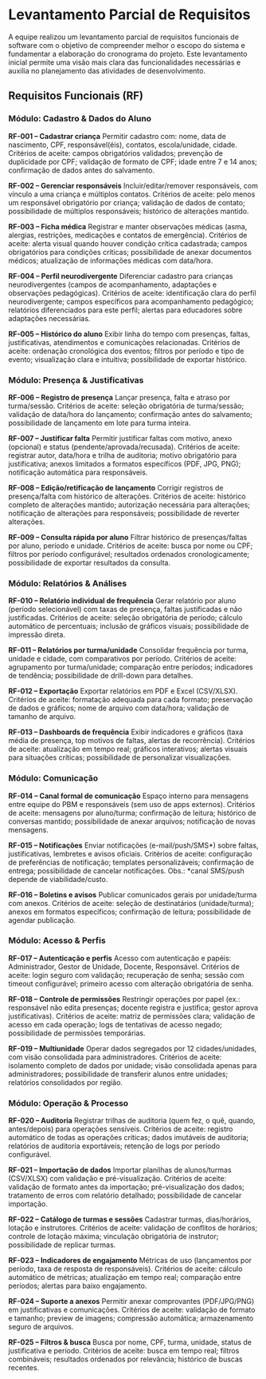 # Levantamento Parcial de Requisitos

A equipe realizou um levantamento parcial de requisitos funcionais de software com o objetivo de compreender melhor o escopo do sistema e fundamentar a elaboração do cronograma do projeto. Este levantamento inicial permite uma visão mais clara das funcionalidades necessárias e auxilia no planejamento das atividades de desenvolvimento.

## Requisitos Funcionais (RF)

### Módulo: Cadastro & Dados do Aluno

**RF-001 – Cadastrar criança**
Permitir cadastro com: nome, data de nascimento, CPF, responsável(éis), contatos, escola/unidade, cidade.
Critérios de aceite: campos obrigatórios validados; prevenção de duplicidade por CPF; validação de formato de CPF; idade entre 7 e 14 anos; confirmação de dados antes do salvamento.

**RF-002 – Gerenciar responsáveis**
Incluir/editar/remover responsáveis, com vínculo a uma criança e múltiplos contatos.
Critérios de aceite: pelo menos um responsável obrigatório por criança; validação de dados de contato; possibilidade de múltiplos responsáveis; histórico de alterações mantido.

**RF-003 – Ficha médica**
Registrar e manter observações médicas (asma, alergias, restrições, medicações e contatos de emergência).
Critérios de aceite: alerta visual quando houver condição crítica cadastrada; campos obrigatórios para condições críticas; possibilidade de anexar documentos médicos; atualização de informações médicas com data/hora.

**RF-004 – Perfil neurodivergente**
Diferenciar cadastro para crianças neurodivergentes (campos de acompanhamento, adaptações e observações pedagógicas).
Critérios de aceite: identificação clara do perfil neurodivergente; campos específicos para acompanhamento pedagógico; relatórios diferenciados para este perfil; alertas para educadores sobre adaptações necessárias.

**RF-005 – Histórico do aluno**
Exibir linha do tempo com presenças, faltas, justificativas, atendimentos e comunicações relacionadas.
Critérios de aceite: ordenação cronológica dos eventos; filtros por período e tipo de evento; visualização clara e intuitiva; possibilidade de exportar histórico.

### Módulo: Presença & Justificativas

**RF-006 – Registro de presença**
Lançar presença, falta e atraso por turma/sessão.
Critérios de aceite: seleção obrigatória de turma/sessão; validação de data/hora do lançamento; confirmação antes do salvamento; possibilidade de lançamento em lote para turma inteira.

**RF-007 – Justificar falta**
Permitir justificar faltas com motivo, anexo (opcional) e status (pendente/aprovada/recusada).
Critérios de aceite: registrar autor, data/hora e trilha de auditoria; motivo obrigatório para justificativa; anexos limitados a formatos específicos (PDF, JPG, PNG); notificação automática para responsáveis.

**RF-008 – Edição/retificação de lançamento**
Corrigir registros de presença/falta com histórico de alterações.
Critérios de aceite: histórico completo de alterações mantido; autorização necessária para alterações; notificação de alterações para responsáveis; possibilidade de reverter alterações.

**RF-009 – Consulta rápida por aluno**
Filtrar histórico de presenças/faltas por aluno, período e unidade.
Critérios de aceite: busca por nome ou CPF; filtros por período configurável; resultados ordenados cronologicamente; possibilidade de exportar resultados da consulta.

### Módulo: Relatórios & Análises

**RF-010 – Relatório individual de frequência**
Gerar relatório por aluno (período selecionável) com taxas de presença, faltas justificadas e não justificadas.
Critérios de aceite: seleção obrigatória de período; cálculo automático de percentuais; inclusão de gráficos visuais; possibilidade de impressão direta.

**RF-011 – Relatórios por turma/unidade**
Consolidar frequência por turma, unidade e cidade, com comparativos por período.
Critérios de aceite: agrupamento por turma/unidade; comparação entre períodos; indicadores de tendência; possibilidade de drill-down para detalhes.

**RF-012 – Exportação**
Exportar relatórios em PDF e Excel (CSV/XLSX).
Critérios de aceite: formatação adequada para cada formato; preservação de dados e gráficos; nome de arquivo com data/hora; validação de tamanho de arquivo.

**RF-013 – Dashboards de frequência**
Exibir indicadores e gráficos (taxa média de presença, top motivos de faltas, alertas de recorrência).
Critérios de aceite: atualização em tempo real; gráficos interativos; alertas visuais para situações críticas; possibilidade de personalizar visualizações.

### Módulo: Comunicação

**RF-014 – Canal formal de comunicação**
Espaço interno para mensagens entre equipe do PBM e responsáveis (sem uso de apps externos).
Critérios de aceite: mensagens por aluno/turma; confirmação de leitura; histórico de conversas mantido; possibilidade de anexar arquivos; notificação de novas mensagens.

**RF-015 – Notificações**
Enviar notificações (e-mail/push/SMS*) sobre faltas, justificativas, lembretes e avisos oficiais.
Critérios de aceite: configuração de preferências de notificação; templates personalizáveis; confirmação de entrega; possibilidade de cancelar notificações.
Obs.: *canal SMS/push depende de viabilidade/custo.

**RF-016 – Boletins e avisos**
Publicar comunicados gerais por unidade/turma com anexos.
Critérios de aceite: seleção de destinatários (unidade/turma); anexos em formatos específicos; confirmação de leitura; possibilidade de agendar publicação.

### Módulo: Acesso & Perfis

**RF-017 – Autenticação e perfis**
Acesso com autenticação e papéis: Administrador, Gestor de Unidade, Docente, Responsável.
Critérios de aceite: login seguro com validação; recuperação de senha; sessão com timeout configurável; primeiro acesso com alteração obrigatória de senha.

**RF-018 – Controle de permissões**
Restringir operações por papel (ex.: responsável não edita presenças; docente registra e justifica; gestor aprova justificativas).
Critérios de aceite: matriz de permissões clara; validação de acesso em cada operação; logs de tentativas de acesso negado; possibilidade de permissões temporárias.

**RF-019 – Multiunidade**
Operar dados segregados por 12 cidades/unidades, com visão consolidada para administradores.
Critérios de aceite: isolamento completo de dados por unidade; visão consolidada apenas para administradores; possibilidade de transferir alunos entre unidades; relatórios consolidados por região.

### Módulo: Operação & Processo

**RF-020 – Auditoria**
Registrar trilhas de auditoria (quem fez, o quê, quando, antes/depois) para operações sensíveis.
Critérios de aceite: registro automático de todas as operações críticas; dados imutáveis de auditoria; relatórios de auditoria exportáveis; retenção de logs por período configurável.

**RF-021 – Importação de dados**
Importar planilhas de alunos/turmas (CSV/XLSX) com validação e pré-visualização.
Critérios de aceite: validação de formato antes da importação; pré-visualização dos dados; tratamento de erros com relatório detalhado; possibilidade de cancelar importação.

**RF-022 – Catálogo de turmas e sessões**
Cadastrar turmas, dias/horários, lotação e instrutores.
Critérios de aceite: validação de conflitos de horários; controle de lotação máxima; vinculação obrigatória de instrutor; possibilidade de replicar turmas.

**RF-023 – Indicadores de engajamento**
Métricas de uso (lançamentos por período, taxa de resposta de responsáveis).
Critérios de aceite: cálculo automático de métricas; atualização em tempo real; comparação entre períodos; alertas para baixo engajamento.

**RF-024 – Suporte a anexos**
Permitir anexar comprovantes (PDF/JPG/PNG) em justificativas e comunicações.
Critérios de aceite: validação de formato e tamanho; preview de imagens; compressão automática; armazenamento seguro de arquivos.

**RF-025 – Filtros & busca**
Busca por nome, CPF, turma, unidade, status de justificativa e período.
Critérios de aceite: busca em tempo real; filtros combináveis; resultados ordenados por relevância; histórico de buscas recentes.
